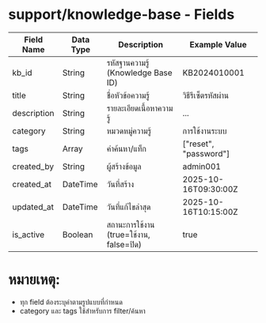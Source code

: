 # support/knowledge-base - Fields

| Field Name       | Data Type   | Description                                   | Example Value          |
|------------------|------------|-----------------------------------------------|------------------------|
| kb_id            | String     | รหัสฐานความรู้ (Knowledge Base ID)           | KB2024010001           |
| title            | String     | ชื่อหัวข้อความรู้                            | วิธีรีเซ็ตรหัสผ่าน     |
| description      | String     | รายละเอียดเนื้อหาความรู้                     | ...                    |
| category         | String     | หมวดหมู่ความรู้                              | การใช้งานระบบ          |
| tags             | Array      | คำค้นหา/แท็ก                                 | ["reset", "password"]  |
| created_by       | String     | ผู้สร้างข้อมูล                               | admin001               |
| created_at       | DateTime   | วันที่สร้าง                                   | 2025-10-16T09:30:00Z   |
| updated_at       | DateTime   | วันที่แก้ไขล่าสุด                             | 2025-10-16T10:15:00Z   |
| is_active        | Boolean    | สถานะการใช้งาน (true=ใช้งาน, false=ปิด)      | true                   |

# หมายเหตุ:
- ทุก field ต้องระบุค่าตามรูปแบบที่กำหนด
- category และ tags ใช้สำหรับการ filter/ค้นหา

